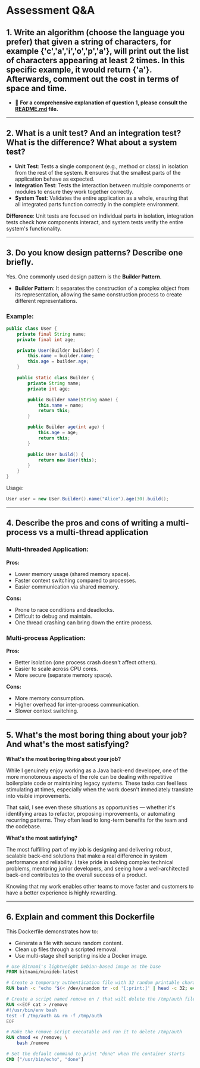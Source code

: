
# Assessment Q&A

## 1. Write an algorithm (choose the language you prefer) that given a string of characters, for example {'c','a','i','o','p','a'}, will print out the list of characters appearing at least 2 times. In this specific example, it would return {'a'}. Afterwards, comment out the cost in terms of space and time.

- 📘 **For a comprehensive explanation of question 1, please consult the [README.md](./README.md) file.**

---

## 2. What is a unit test? And an integration test? What is the difference? What about a system test?

- **Unit Test**: Tests a single component (e.g., method or class) in isolation from the rest of the system. It ensures that the smallest parts of the application behave as expected.
- **Integration Test**: Tests the interaction between multiple components or modules to ensure they work together correctly.
- **System Test**: Validates the entire application as a whole, ensuring that all integrated parts function correctly in the complete environment.

**Difference**: Unit tests are focused on individual parts in isolation, integration tests check how components interact, and system tests verify the entire system's functionality.

---

## 3. Do you know design patterns? Describe one briefly.

Yes. One commonly used design pattern is the **Builder Pattern**.

- **Builder Pattern**: It separates the construction of a complex object from its representation, allowing the same construction process to create different representations.

### Example:

```java
public class User {
    private final String name;
    private final int age;

    private User(Builder builder) {
        this.name = builder.name;
        this.age = builder.age;
    }

    public static class Builder {
        private String name;
        private int age;

        public Builder name(String name) {
            this.name = name;
            return this;
        }

        public Builder age(int age) {
            this.age = age;
            return this;
        }

        public User build() {
            return new User(this);
        }
    }
}
```

Usage:

```java
User user = new User.Builder().name("Alice").age(30).build();
```

---

## 4. Describe the pros and cons of writing a multi-process vs a multi-thread application

### Multi-threaded Application:

**Pros:**
- Lower memory usage (shared memory space).
- Faster context switching compared to processes.
- Easier communication via shared memory.

**Cons:**
- Prone to race conditions and deadlocks.
- Difficult to debug and maintain.
- One thread crashing can bring down the entire process.

### Multi-process Application:

**Pros:**
- Better isolation (one process crash doesn't affect others).
- Easier to scale across CPU cores.
- More secure (separate memory space).

**Cons:**
- More memory consumption.
- Higher overhead for inter-process communication.
- Slower context switching.

---

## 5. What's the most boring thing about your job? And what's the most satisfying?

**What's the most boring thing about your job?**

While I genuinely enjoy working as a Java back-end developer, one of the more monotonous aspects of the role can be dealing with repetitive boilerplate code or maintaining legacy systems. These tasks can feel less stimulating at times, especially when the work doesn't immediately translate into visible improvements.

That said, I see even these situations as opportunities — whether it's identifying areas to refactor, proposing improvements, or automating recurring patterns. They often lead to long-term benefits for the team and the codebase.

**What's the most satisfying?**

The most fulfilling part of my job is designing and delivering robust, scalable back-end solutions that make a real difference in system performance and reliability. I take pride in solving complex technical problems, mentoring junior developers, and seeing how a well-architected back-end contributes to the overall success of a product.

Knowing that my work enables other teams to move faster and customers to have a better experience is highly rewarding.

---

## 6. Explain and comment this Dockerfile

This Dockerfile demonstrates how to:
- Generate a file with secure random content.
- Clean up files through a scripted removal.
- Use multi-stage shell scripting inside a Docker image.

```dockerfile
# Use Bitnami's lightweight Debian-based image as the base
FROM bitnami/minideb:latest

# Create a temporary authentication file with 32 random printable characters
RUN bash -c "echo "$(< /dev/urandom tr -cd '[:print:]' | head -c 32; echo)" > /tmp/auth"

# Create a script named remove on / that will delete the /tmp/auth file if it exists
RUN <<EOF cat > /remove
#!/usr/bin/env bash
test -f /tmp/auth && rm -f /tmp/auth
EOF

# Make the remove script executable and run it to delete /tmp/auth
RUN chmod +x /remove; \
    bash /remove

# Set the default command to print "done" when the container starts
CMD ["/usr/bin/echo", "done"]
```